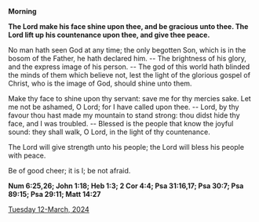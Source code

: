 **Morning**

**The Lord make his face shine upon thee, and be gracious unto thee. The Lord lift up his countenance upon thee, and give thee peace.**
 
No man hath seen God at any time; the only begotten Son, which is in the bosom of the Father, he hath declared him. -- The brightness of his glory, and the express image of his person. -- The god of this world hath blinded the minds of them which believe not, lest the light of the glorious gospel of Christ, who is the image of God, should shine unto them.
 
Make thy face to shine upon thy servant: save me for thy mercies sake. Let me not be ashamed, O Lord; for I have called upon thee. -- Lord, by thy favour thou hast made my mountain to stand strong: thou didst hide thy face, and I was troubled. -- Blessed is the people that know the joyful sound: they shall walk, O Lord, in the light of thy countenance.
 
The Lord will give strength unto his people; the Lord will bless his people with peace.
 
Be of good cheer; it is I; be not afraid.  

**Num 6:25,26; John 1:18; Heb 1:3; 2 Cor 4:4; Psa 31:16,17; Psa 30:7; Psa 89:15; Psa 29:11; Matt 14:27**

[Tuesday 12-March, 2024](https://t.me/daily_light)
